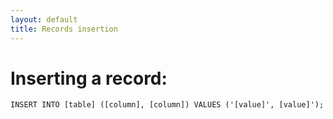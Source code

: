 ```yaml
---
layout: default
title: Records insertion
---
```


# Inserting a record:

`INSERT INTO [table] ([column], [column]) VALUES ('[value]', [value]');`
